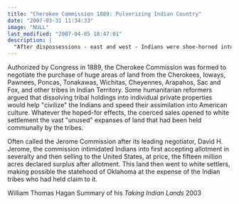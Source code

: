 ```yaml
---
title: "Cherokee Commission 1889: Pulverizing Indian Country"
date: "2007-03-31 11:34:33"
image: "NULL"
last_modified: "2007-04-05 18:47:01"
description: |
  "After dispossessions - east and west - Indians were shoe-horned into "Indian Country." The next step was to legally atomize it into individual saleable units and destroy collective landholding as the basis of tribal life."
---
```


Authorized by Congress in 1889, the Cherokee Commission was formed to negotiate the purchase of huge areas of land from the Cherokees, Ioways, Pawnees, Poncas, Tonakawas, Wichitas, Cheyennes, Arapahos, Sac and Fox, and other tribes in Indian Territory. Some humanitarian reformers argued that dissolving tribal holdings into individual private properties would help "civilize" the Indians and speed their assimilation into American culture. Whatever the hoped-for effects, the coerced sales opened to white settlement the vast "unused" expanses of land that had been held communally by the tribes.

Often called the Jerome Commission after its leading negotiator, David H. Jerome, the commission intimidated Indians into first accepting allotment in severalty and then selling to the United States, at price, the fifteen million acres declared surplus after allotment. This land then went to white settlers, making possible the statehood of Oklahoma at the expense of the Indian tribes who had held claim to it. 

William Thomas Hagan
Summary of his <i>Taking Indian Lands</i>
2003
